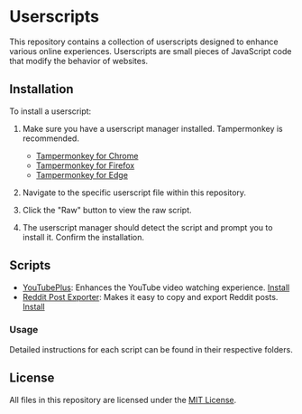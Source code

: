 # Userscripts

This repository contains a collection of userscripts designed to enhance various online experiences. Userscripts are small pieces of JavaScript code that modify the behavior of websites.

## Installation

To install a userscript:

1. Make sure you have a userscript manager installed. Tampermonkey is recommended.
   - [Tampermonkey for Chrome](https://chrome.google.com/webstore/detail/tampermonkey/dhdgffkkebhmkfjojejmpbldmpobfkfo)
   - [Tampermonkey for Firefox](https://addons.mozilla.org/en-US/firefox/addon/tampermonkey/)
   - [Tampermonkey for Edge](https://microsoftedge.microsoft.com/addons/detail/tampermonkey/iikmkjmpaadaobahmlepeloendndfphd)

2. Navigate to the specific userscript file within this repository.

3. Click the "Raw" button to view the raw script.

4. The userscript manager should detect the script and prompt you to install it. Confirm the installation.

## Scripts

- [YouTubePlus](https://github.com/0V3RR1DE0/Userscripts/tree/main/YouTubePlus): Enhances the YouTube video watching experience. [Install](https://github.com/0V3RR1DE0/Userscripts/raw/refs/heads/main/YouTubePlus/YouTubePlus.user.js)
- [Reddit Post Exporter](https://github.com/0V3RR1DE0/Userscripts/tree/main/Reddit%20Post%20Exporter): Makes it easy to copy and export Reddit posts. [Install](https://github.com/0V3RR1DE0/Userscripts/raw/refs/heads/main/Reddit%20Post%20Exporter/reddit-post-exporter.user.js)

### Usage

Detailed instructions for each script can be found in their respective folders.

## License

All files in this repository are licensed under the [MIT License](LICENSE).
